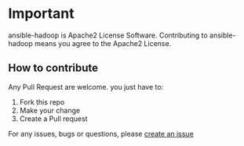 # Important
ansible-hadoop is Apache2 License Software. Contributing to ansible-hadoop means you agree to the Apache2 License.

## How to contribute
 Any Pull Request are welcome. you just have to:
  1. Fork this repo
  2. Make your change
  3. Create a Pull request

For any issues, bugs or questions, please [create an issue](https://github.com/NFLabs/ansible-hadoop/issues)
